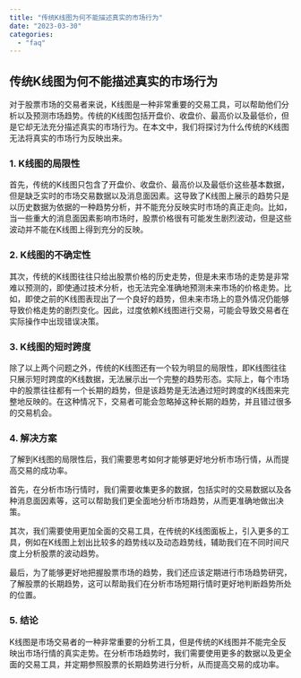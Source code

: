 ```yaml
---
title: "传统K线图为何不能描述真实的市场行为"
date: "2023-03-30"
categories: 
  - "faq"
---
```


## 传统K线图为何不能描述真实的市场行为

对于股票市场的交易者来说，K线图是一种非常重要的交易工具，可以帮助他们分析以及预测市场趋势。传统的K线图包括开盘价、收盘价、最高价以及最低价，但是它却无法充分描述真实的市场行为。在本文中，我们将探讨为什么传统的K线图无法将真实的市场行为反映出来。

### 1\. K线图的局限性

首先，传统的K线图只包含了开盘价、收盘价、最高价以及最低价这些基本数据，但是缺乏实时的市场交易数据以及消息面因素。这导致了K线图上展示的趋势只是以历史数据为依据的一种趋势分析，并不能充分反映实时市场的真正走向。比如，当一些重大的消息面因素影响市场时，股票价格很有可能发生剧烈波动，但是这些波动并不能在K线图上得到充分的反映。

### 2\. K线图的不确定性

其次，传统的K线图往往只给出股票价格的历史走势，但是未来市场的走势是非常难以预测的，即使通过技术分析，也无法完全准确地预测未来市场的价格走势。比如，即使之前的K线图表现出了一个良好的趋势，但未来市场上的意外情况仍能够导致价格走势的剧烈变化。因此，过度依赖K线图进行交易，可能会导致交易者在实际操作中出现错误决策。

### 3\. K线图的短时跨度

除了以上两个问题之外，传统的K线图还有一个较为明显的局限性，即K线图往往只展示短时跨度的K线数据，无法展示出一个完整的趋势形态。实际上，每个市场中的股票往往都有一个长期的趋势，但是该趋势是无法通过短时跨度的K线图来完整地反映的。在这种情况下，交易者可能会忽略掉这种长期的趋势，并且错过很多的交易机会。

### 4\. 解决方案

了解到K线图的局限性后，我们需要思考如何才能够更好地分析市场行情，从而提高交易的成功率。

首先，在分析市场行情时，我们需要收集更多的数据，包括实时的交易数据以及各种消息面因素等，这可以帮助我们更全面地分析市场趋势，从而更准确地做出决策。

其次，我们需要使用更加全面的交易工具，在传统的K线图面板上，引入更多的工具，例如在K线图上划出比较多的趋势线以及动态趋势线，辅助我们在不同时间尺度上分析股票的波动趋势。

最后，为了能够更好地把握股票市场的趋势，我们还应该定期进行市场趋势研究，了解股票的长期趋势，这可以帮助我们在分析市场短期行情时更好地判断趋势所处的位置。

### 5\. 结论

K线图是市场交易者的一种非常重要的分析工具，但是传统的K线图并不能完全反映出市场行情的真实走势。在分析市场趋势时，我们需要使用更多的数据以及更全面的交易工具，并定期参照股票的长期趋势进行分析，从而提高交易的成功率。
